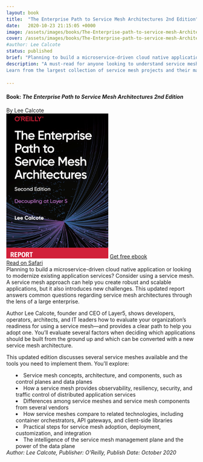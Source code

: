 ```yaml
---
layout: book
title:  "The Enterprise Path to Service Mesh Architectures 2nd Edition"
date:   2020-10-23 21:15:05 +0000
image: /assets/images/books/The-Enterprise-path-to-service-mesh-Architectures-2nd-Edition.png
cover: /assets/images/books/The-Enterprise-path-to-service-mesh-Architectures-2nd-Edition-small.png
#author: Lee Calcote
status: published
brief: "Planning to build a microservice-driven cloud native application or looking to modernize existing application services?"
description: "A must-read for anyone looking to understand service mesh deployments and get an explanation of service meshes in contrast to related technologies.
Learn from the largest collection of service mesh projects and their maintainers in the world.Self-study service mesh workshops and tutorials for Istio, Envoy, Linkerd, Consul, App Mesh, Octarine, Kuma, VMware Tanzu Service Mesh"

---
```


<h4> Book: <i>The Enterprise Path to Service Mesh Architectures 2nd Edition</i></h4>
By Lee Calcote
<div class="row bookImageGrp">
<a href="/assets/images/books/The-Enterprise-path-to-service-mesh-Architectures-2nd-Edition.png"><img class="card" src="/assets/images/books/The-Enterprise-path-to-service-mesh-Architectures-2nd-Edition.png" alt="" width="270"  /></a>
  <a id="home" class="waves-effect waves-light btn l5-dark-grey-text darken-2 l5-dark-yellow z-depth-2" href="https://www.nginx.com/resources/library/the-enterprise-path-to-service-mesh-architectures?utm_source=calcote">Get free ebook</a> <br> <a id="home" class="waves-effect waves-light btn l5-dark-grey-text darken-2 l5-dark-yellow z-depth-2" href="https://www.nginx.com/resources/library/the-enterprise-path-to-service-mesh-architectures?utm_source=calcote">Read on Safari</a>
</div>Planning to build a microservice-driven cloud native application or looking to modernize existing application services? Consider using a service mesh. A service mesh approach can help you create robust and scalable applications, but it also introduces new challenges. This updated report answers common questions regarding service mesh architectures through the lens of a large enterprise.

Author Lee Calcote, founder and CEO of Layer5, shows developers, operators, architects, and IT leaders how to evaluate your organization’s readiness for using a service mesh—and provides a clear path to help you adopt one. You’ll evaluate several factors when deciding which applications should be built from the ground up and which can be converted with a new service mesh architecture.

This updated edition discusses several service meshes available and the tools you need to implement them. You’ll explore:

<div style="margin-left:25px">
  <li> Service mesh concepts, architecture, and components, such as control planes and data planes </li>
    <li> How a service mesh provides observability, resiliency, security, and traffic control of distributed application services</li>
    <li> Differences among service meshes and service mesh components from several vendors</li>
  <li>How service meshes compare to related technologies, including container orchestrators, API gateways, and client-side libraries</li>
    <li>Practical steps for service mesh adoption, deployment, customization, and integration</li>
  <li>The intelligence of the service mesh management plane and the power of the data plane</li>

</div>
<i>Author: Lee Calcote, Publisher: O'Reilly, Publish Date: October 2020</i>
